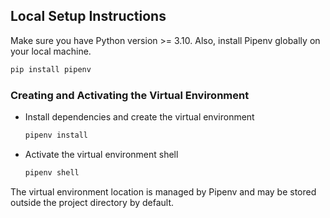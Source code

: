 ## Local Setup Instructions

Make sure you have Python version >= 3.10. Also, install Pipenv globally on your local machine.
```bash
pip install pipenv
```

### Creating and Activating the Virtual Environment

- Install dependencies and create the virtual environment
    ```bash
    pipenv install
    ```
- Activate the virtual environment shell
   ```bash
   pipenv shell
    ```


The virtual environment location is managed by Pipenv and may be stored outside the project directory by default.